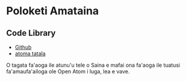 # Poloketi Amataina

## Code Library

* [Github](https://github.com/3TiSite)
* [atoma tatala](https://atomgit.com/orgs/3ti)

O tagata fa'aoga ile atunu'u tele o Saina e mafai ona fa'aoga ile tuatusi fa'amaufa'ailoga ole Open Atom i luga, lea e vave.

